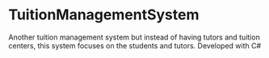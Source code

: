 # TuitionManagementSystem
Another tuition management system but instead of having tutors and tuition centers, this system focuses on the students and tutors. Developed with C#
